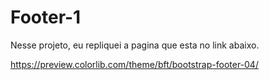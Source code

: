 # Footer-1

Nesse projeto, eu repliquei a pagina que esta no link abaixo.

https://preview.colorlib.com/theme/bft/bootstrap-footer-04/
